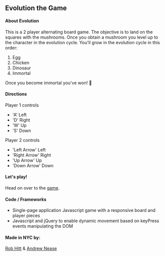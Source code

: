 ## Evolution the Game

#### About Evolution

This is a 2 player alternating board game.  The objective is to land on the squares with the mushrooms. Once you obtain a mushroom you level up to the character in the evolution cycle.  You'll grow in the evolution cycle in this order:
1. Egg
2. Chicken
3. Dinosaur
4. Immortal

Once you become immortal you've won! :tada:

#### Directions

Player 1 controls
- 'A' Left
- 'D' Right
- 'W' Up
- 'S' Down

Player 2 controls
- 'Left Arrow' Left
- 'Right Arrow' Right
- 'Up Arrow' Up
- 'Down Arrow' Down


#### Let's play!

Head on over to the [game](https://robhitt.github.io/evolution/).

#### Code / Frameworks
- Single-page application Javascript game with a responsive board and player pieces
- Javascript and jQuery to enable dynamic movement based on keyPress events manipulating the DOM

#### Made in NYC by:

[Rob Hitt](http://www.dontfeartherepo.com) &
[Andrew Nease](http://www.aplacetoputcode.com)
